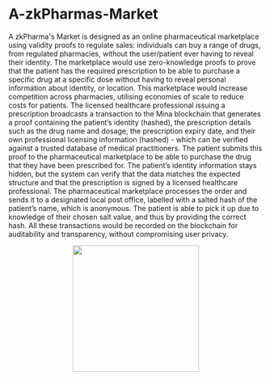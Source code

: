 # A-zkPharmas-Market
A zkPharma's Market is designed as an online pharmaceutical marketplace using validity proofs to regulate sales: individuals can buy a range of drugs, from regulated pharmacies, without the user/patient ever having to reveal their identity. The marketplace would use zero-knowledge proofs to prove that the patient has the required prescription to be able to purchase a specific drug at a specific dose without having to reveal personal information about identity, or location. This marketplace would increase competition across pharmacies, utilising economies of scale to reduce costs for patients. The licensed healthcare professional issuing a prescription broadcasts a transaction to the Mina blockchain that generates a proof containing the patient’s identity (hashed), the prescription details such as the drug name and dosage, the prescription expiry date, and their own professional licensing information (hashed) - which can be verified against a trusted database of medical practitioners. The patient submits this proof to the pharmaceutical marketplace to be able to purchase the drug that they have been prescribed for. The patient’s identity information stays hidden, but the system can verify that the data matches the expected structure and that the prescription is signed by a licensed healthcare professional. The pharmaceutical marketplace processes the order and sends it to a designated local post office, labelled with a salted hash of the patient’s name, which is anonymous. The patient is able to pick it up due to knowledge of their chosen salt value, and thus by providing the correct hash. All these transactions would be recorded on the blockchain for auditability and transparency, without compromising user privacy.
<p align="center">
  <img src="https://github.com/ZKGeorge1/A-zkPharma-s-market/assets/37027892/04010ea9-2a03-424e-bef5-8af4a7a10d3c))https://github.com/ZKGeorge1/A-zkPharma-s-market/assets/37027892/04010ea9-2a03-424e-bef5-8af4a7a10d3c" width="250" height="250">
